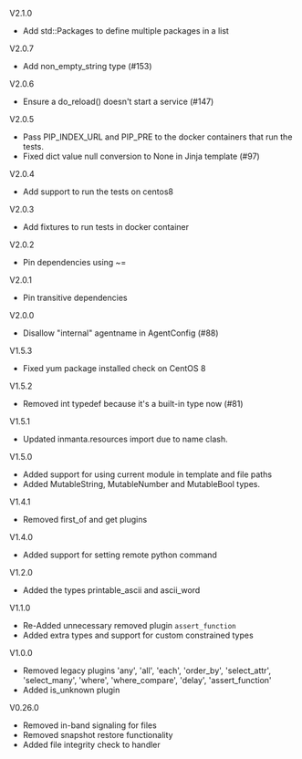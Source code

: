 V2.1.0
- Add std::Packages to define multiple packages in a list

V2.0.7
- Add non_empty_string type (#153)

V2.0.6
- Ensure a do_reload() doesn't start a service (#147)

V2.0.5
- Pass PIP_INDEX_URL and PIP_PRE to the docker containers that run the tests.
- Fixed dict value null conversion to None in Jinja template (#97)

V2.0.4
- Add support to run the tests on centos8

V2.0.3
- Add fixtures to run tests in docker container

V2.0.2
- Pin dependencies using ~=

V2.0.1
- Pin transitive dependencies

V2.0.0
- Disallow "internal" agentname in AgentConfig (#88)

V1.5.3
- Fixed yum package installed check on CentOS 8

V1.5.2
 - Removed int typedef because it's a built-in type now (#81)

V1.5.1
 - Updated inmanta.resources import due to name clash.

V1.5.0
 - Added support for using current module in template and file paths
 - Added MutableString, MutableNumber and MutableBool types.

V1.4.1
 - Removed first_of and get plugins

V1.4.0
 - Added support for setting remote python command

V1.2.0
 - Added the types printable_ascii and ascii_word

V1.1.0
 - Re-Added unnecessary removed plugin `assert_function`
 - Added extra types and support for custom constrained types

V1.0.0
 - Removed legacy plugins 'any', 'all', 'each', 'order_by', 'select_attr', 'select_many', 'where', 'where_compare', 'delay', 'assert_function'
 - Added is_unknown plugin

V0.26.0
 - Removed in-band signaling for files
 - Removed snapshot restore functionality
 - Added file integrity check to handler
